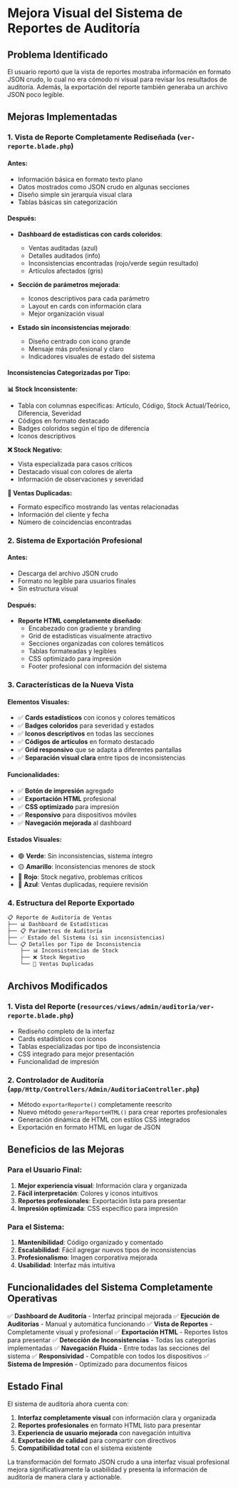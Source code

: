 # Mejora Visual del Sistema de Reportes de Auditoría

## Problema Identificado

El usuario reportó que la vista de reportes mostraba información en formato JSON crudo, lo cual no era cómodo ni visual para revisar los resultados de auditoría. Además, la exportación del reporte también generaba un archivo JSON poco legible.

## Mejoras Implementadas

### 1. **Vista de Reporte Completamente Rediseñada** (`ver-reporte.blade.php`)

#### Antes:
- Información básica en formato texto plano
- Datos mostrados como JSON crudo en algunas secciones
- Diseño simple sin jerarquía visual clara
- Tablas básicas sin categorización

#### Después:
- **Dashboard de estadísticas con cards coloridos**:
  - Ventas auditadas (azul)
  - Detalles auditados (info)
  - Inconsistencias encontradas (rojo/verde según resultado)
  - Artículos afectados (gris)

- **Sección de parámetros mejorada**:
  - Iconos descriptivos para cada parámetro
  - Layout en cards con información clara
  - Mejor organización visual

- **Estado sin inconsistencias mejorado**:
  - Diseño centrado con icono grande
  - Mensaje más profesional y claro
  - Indicadores visuales de estado del sistema

#### Inconsistencias Categorizadas por Tipo:

**📊 Stock Inconsistente:**
- Tabla con columnas específicas: Artículo, Código, Stock Actual/Teórico, Diferencia, Severidad
- Códigos en formato destacado
- Badges coloridos según el tipo de diferencia
- Iconos descriptivos

**❌ Stock Negativo:**
- Vista especializada para casos críticos
- Destacado visual con colores de alerta
- Información de observaciones y severidad

**📄 Ventas Duplicadas:**
- Formato específico mostrando las ventas relacionadas
- Información del cliente y fecha
- Número de coincidencias encontradas

### 2. **Sistema de Exportación Profesional**

#### Antes:
- Descarga del archivo JSON crudo
- Formato no legible para usuarios finales
- Sin estructura visual

#### Después:
- **Reporte HTML completamente diseñado**:
  - Encabezado con gradiente y branding
  - Grid de estadísticas visualmente atractivo
  - Secciones organizadas con colores temáticos
  - Tablas formateadas y legibles
  - CSS optimizado para impresión
  - Footer profesional con información del sistema

### 3. **Características de la Nueva Vista**

#### Elementos Visuales:
- ✅ **Cards estadísticos** con iconos y colores temáticos
- ✅ **Badges coloridos** para severidad y estados
- ✅ **Iconos descriptivos** en todas las secciones
- ✅ **Códigos de artículos** en formato destacado
- ✅ **Grid responsivo** que se adapta a diferentes pantallas
- ✅ **Separación visual clara** entre tipos de inconsistencias

#### Funcionalidades:
- ✅ **Botón de impresión** agregado
- ✅ **Exportación HTML** profesional
- ✅ **CSS optimizado** para impresión
- ✅ **Responsivo** para dispositivos móviles
- ✅ **Navegación mejorada** al dashboard

#### Estados Visuales:
- 🟢 **Verde**: Sin inconsistencias, sistema íntegro
- 🟡 **Amarillo**: Inconsistencias menores de stock
- 🔴 **Rojo**: Stock negativo, problemas críticos
- 🔵 **Azul**: Ventas duplicadas, requiere revisión

### 4. **Estructura del Reporte Exportado**

```html
📋 Reporte de Auditoría de Ventas
├── 📊 Dashboard de Estadísticas
├── 📋 Parámetros de Auditoría
├── ✅ Estado del Sistema (si sin inconsistencias)
└── 📋 Detalles por Tipo de Inconsistencia
    ├── 📊 Inconsistencias de Stock
    ├── ❌ Stock Negativo
    └── 📄 Ventas Duplicadas
```

## Archivos Modificados

### 1. **Vista del Reporte** (`resources/views/admin/auditoria/ver-reporte.blade.php`)
- Rediseño completo de la interfaz
- Cards estadísticos con iconos
- Tablas especializadas por tipo de inconsistencia
- CSS integrado para mejor presentación
- Funcionalidad de impresión

### 2. **Controlador de Auditoría** (`app/Http/Controllers/Admin/AuditoriaController.php`)
- Método `exportarReporte()` completamente reescrito
- Nuevo método `generarReporteHTML()` para crear reportes profesionales
- Generación dinámica de HTML con estilos CSS integrados
- Exportación en formato HTML en lugar de JSON

## Beneficios de las Mejoras

### Para el Usuario Final:
1. **Mejor experiencia visual**: Información clara y organizada
2. **Fácil interpretación**: Colores y iconos intuitivos
3. **Reportes profesionales**: Exportación lista para presentar
4. **Impresión optimizada**: CSS específico para impresión

### Para el Sistema:
1. **Mantenibilidad**: Código organizado y comentado
2. **Escalabilidad**: Fácil agregar nuevos tipos de inconsistencias
3. **Profesionalismo**: Imagen corporativa mejorada
4. **Usabilidad**: Interfaz más intuitiva

## Funcionalidades del Sistema Completamente Operativas

✅ **Dashboard de Auditoría** - Interfaz principal mejorada
✅ **Ejecución de Auditorías** - Manual y automática funcionando
✅ **Vista de Reportes** - Completamente visual y profesional
✅ **Exportación HTML** - Reportes listos para presentar
✅ **Detección de Inconsistencias** - Todas las categorías implementadas
✅ **Navegación Fluida** - Entre todas las secciones del sistema
✅ **Responsividad** - Compatible con todos los dispositivos
✅ **Sistema de Impresión** - Optimizado para documentos físicos

## Estado Final

El sistema de auditoría ahora cuenta con:

1. **Interfaz completamente visual** con información clara y organizada
2. **Reportes profesionales** en formato HTML listo para presentar
3. **Experiencia de usuario mejorada** con navegación intuitiva
4. **Exportación de calidad** para compartir con directivos
5. **Compatibilidad total** con el sistema existente

La transformación del formato JSON crudo a una interfaz visual profesional mejora significativamente la usabilidad y presenta la información de auditoría de manera clara y actionable.
